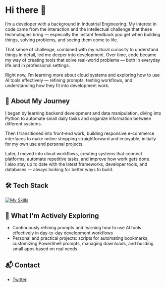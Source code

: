 # Hi there 👋

I’m a developer with a background in Industrial Engineering. My interest in code came from the interaction and the intellectual challenge that these technologies bring — especially the instant feedback you get when building things, solving problems, and seeing them come to life.  

That sense of challenge, combined with my natural curiosity to understand things in detail, led me deeper into development. Over time, code became my way of creating tools that solve real-world problems — both in everyday life and in professional settings.

Right now, I’m learning more about cloud systems and exploring how to use AI tools effectively — refining prompts, testing workflows, and understanding how they fit into development work.

## 🚀 About My Journey

I began by learning backend development and data manipulation, diving into Python to automate small daily tasks and organize information between different systems.

Then I transitioned into front-end work, building responsive e-commerce interfaces to make online shopping straightforward and enjoyable, initially for my own use and personal projects.

Later, I moved into cloud workflows, creating systems that connect platforms, automate repetitive tasks, and improve how work gets done.  
I also stay up to date with the latest frameworks, developer tools, and databases — always looking for better ways to build.

## 🛠 Tech Stack

[![My Skills](https://skillicons.dev/icons?i=python,js,ts,java,react,nodejs,html,css,gcp,aws,azure)](https://skillicons.dev)

## 🌱 What I'm Actively Exploring

- Continuously refining prompts and learning how to use AI tools effectively in day-to-day development workflows  
- Personal and practical projects: scripts for automating bookmarks, customizing PowerShell prompts, managing downloads, and building small apps based on real needs

## 📬 Contact

- [Twitter](https://x.com/DavidJMoraesC)



<!--
**Proce2/Proce2** is a ✨ _special_ ✨ repository because its `README.md` (this file) appears on your GitHub profile.

Here are some ideas to get you started:

- 🔭 I’m currently working on ...
- 🌱 I’m currently learning ...
- 👯 I’m looking to collaborate on ...
- 🤔 I’m looking for help with ...
- 💬 Ask me about ...
- 📫 How to reach me: ...
- 😄 Pronouns: ...
- ⚡ Fun fact: ...
-->
